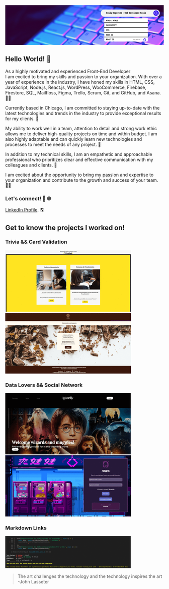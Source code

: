 <img src="Banner.png" alt="banner">
 
## Hello World! 👋  <br />

As a highly motivated and experienced Front-End Developer <br /> I am excited to bring my skills and passion to your organization. With over a year of experience in the industry, I have honed my skills in HTML, CSS, JavaScript, Node.js, React.js, WordPress, WooCommerce, Firebase, Firestore, SQL, Mailfloss, Figma, Trello, Scrum, Git, and GitHub, and Asana. 👩‍💻

Currently based in Chicago, I am committed to staying up-to-date with the latest technologies and trends in the industry to provide exceptional results for my clients. 📍

My ability to work well in a team, attention to detail and strong work ethic allows me to deliver high-quality projects on time and within budget. I am also highly adaptable and can quickly learn new technologies and processes to meet the needs of any project. 🌠

In addition to my technical skills, I am an empathetic and approachable professional who prioritizes clear and effective communication with my colleagues and clients. 💪

I am excited about the opportunity to bring my passion and expertise to your organization and contribute to the growth and success of your team. 🙋‍♀️

### Let's connect! :handshake: :globe_with_meridians: 
[LinkedIn Profile](https://https://www.linkedin.com/in/emily-negrette/). :earth_americas: 

## Get to know the projects I worked on!
### Trivia && Card Validation
![trivia](trivia-act11.gif)        ![Card](card-act11.gif)

### Data Lovers && Social Network
![data](data-act11.gif)            ![Social-Network](social-act11.gif)

### Markdown Links 
![MD-Links](md-act11.gif)


> The art challenges the technology and the technology inspires the art <br /> -John Lasseter

